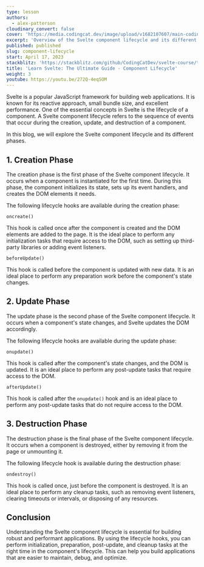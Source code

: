 ```yaml
---
type: lesson
authors:
  - alex-patterson
cloudinary_convert: false
cover: 'https://media.codingcat.dev/image/upload/v1682107607/main-codingcatdev-photo/courses/svelte/component-lifecycle.png'
excerpt: 'Overview of the Svelte component lifecycle and its different phases, including the creation, update, and destruction phases.'
published: published
slug: component-lifecycle
start: April 17, 2023
stackblitz: 'https://stackblitz.com/github/CodingCatDev/svelte-course/tree/13-component-lifecycle?embed=1&file=apps/svelte-site/src/routes/%2Bpage.svelte'
title: 'Learn Svelte: The Ultimate Guide - Component Lifecycle'
weight: 3
youtube: https://youtu.be/272Q-4eqSOM
---
```


Svelte is a popular JavaScript framework for building web applications. It is known for its reactive approach, small bundle size, and excellent performance. One of the essential concepts in Svelte is the lifecycle of a component. A Svelte component lifecycle refers to the sequence of events that occur during the creation, update, and destruction of a component.

In this blog, we will explore the Svelte component lifecycle and its different phases.

## 1. Creation Phase

The creation phase is the first phase of the Svelte component lifecycle. It occurs when a component is instantiated for the first time. During this phase, the component initializes its state, sets up its event handlers, and creates the DOM elements it needs.

The following lifecycle hooks are available during the creation phase:

`oncreate()`

This hook is called once after the component is created and the DOM elements are added to the page. It is the ideal place to perform any initialization tasks that require access to the DOM, such as setting up third-party libraries or adding event listeners.

`beforeUpdate()`

This hook is called before the component is updated with new data. It is an ideal place to perform any preparation work before the component's state changes.

## 2. Update Phase

The update phase is the second phase of the Svelte component lifecycle. It occurs when a component's state changes, and Svelte updates the DOM accordingly.

The following lifecycle hooks are available during the update phase:

`onupdate()`

This hook is called after the component's state changes, and the DOM is updated. It is an ideal place to perform any post-update tasks that require access to the DOM.

`afterUpdate()`

This hook is called after the `onupdate()` hook and is an ideal place to perform any post-update tasks that do not require access to the DOM.

## 3. Destruction Phase

The destruction phase is the final phase of the Svelte component lifecycle. It occurs when a component is destroyed, either by removing it from the page or unmounting it.

The following lifecycle hook is available during the destruction phase:

`ondestroy()`

This hook is called once, just before the component is destroyed. It is an ideal place to perform any cleanup tasks, such as removing event listeners, clearing timeouts or intervals, or disposing of any resources.

## Conclusion

Understanding the Svelte component lifecycle is essential for building robust and performant applications. By using the lifecycle hooks, you can perform initialization, preparation, post-update, and cleanup tasks at the right time in the component's lifecycle. This can help you build applications that are easier to maintain, debug, and optimize.
